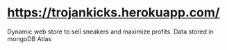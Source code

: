 # https://trojankicks.herokuapp.com/
Dynamic web store to sell sneakers and maximize profits. Data stored in mongoDB Atlas
